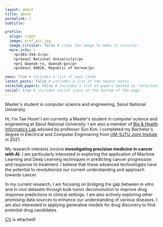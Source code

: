 ```yaml
---
layout: about
title: about
permalink: /
subtitle: 

profile:
  align: right
  image: prof_pic.jpg
  image_circular: false # crops the image to make it circular
  more_info: >
    <p>301-554-3</p>
    <p>Seoul National University</p>
    <p>1 Gwanak-ro, Gwanak-gu</p>
    <p>Seoul 08826, Republic of Korea</p>

news: true # includes a list of news items
latest_posts: false # includes a list of the newest posts
selected_papers: false # includes a list of papers marked as "selected={true}"
social: true # includes social icons at the bottom of the page
---
```


Master's student in computer science and engineering, Seoul National University

Hi, I'm Tae Hoon! I am currently a Master's student in computer science and engineering at Seoul National University. I am also a member of  [Bio & Health Informatics Lab](https://bhi-kimlab.github.io/) advised by professor Sun Kim. I completed my Bachelor's degree in Electrical and Computer Enginnering from [UM-SJTU Joint Insitute](https://www.ji.sjtu.edu.cn/) in 2021.

My research interests involve **investigating precision medicine in cancer with AI.** I am particularly interested in exploring the application of Machine Learning and Deep Learning techniques in predicting cancer progression and response to treatment. I believe that these advanced technologies have the potential to revolutionize our current understanding and approach towards cancer.

In my current research, I am focusing on bridging the gap between *in vitro* and *in vivo* datasets through bulk tumor deconvolution to improve drug response predictions in clinical settings. I am also actively exploring other promising data sources to enhance our understanding of various diseases. I am also interested in applying generative models for drug discovery to find potential drug candidates.

[CV](https://krandslam.github.io/assets/pdf/cv_THK_v1.pdf) is attached!
